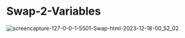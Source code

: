 # Swap-2-Variables

![screencapture-127-0-0-1-5501-Swap-html-2023-12-18-00_52_02](https://github.com/Krisheditz03/Swap-2-Variables/assets/135522095/41fb5530-2a17-421a-9541-5c5e471836bf)
